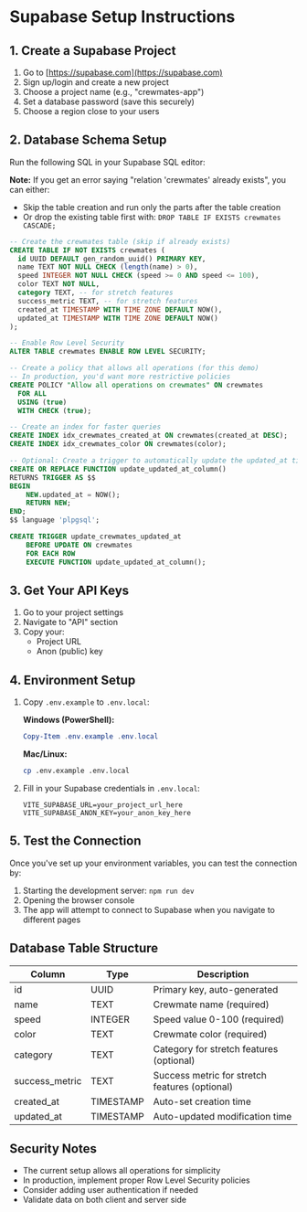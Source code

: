 # Supabase Setup Instructions

## 1. Create a Supabase Project

1. Go to [https://supabase.com](https://supabase.com)
2. Sign up/login and create a new project
3. Choose a project name (e.g., "crewmates-app")
4. Set a database password (save this securely)
5. Choose a region close to your users

## 2. Database Schema Setup

Run the following SQL in your Supabase SQL editor:

**Note:** If you get an error saying "relation 'crewmates' already exists", you can either:
- Skip the table creation and run only the parts after the table creation
- Or drop the existing table first with: `DROP TABLE IF EXISTS crewmates CASCADE;`

```sql
-- Create the crewmates table (skip if already exists)
CREATE TABLE IF NOT EXISTS crewmates (
  id UUID DEFAULT gen_random_uuid() PRIMARY KEY,
  name TEXT NOT NULL CHECK (length(name) > 0),
  speed INTEGER NOT NULL CHECK (speed >= 0 AND speed <= 100),
  color TEXT NOT NULL,
  category TEXT, -- for stretch features
  success_metric TEXT, -- for stretch features
  created_at TIMESTAMP WITH TIME ZONE DEFAULT NOW(),
  updated_at TIMESTAMP WITH TIME ZONE DEFAULT NOW()
);

-- Enable Row Level Security
ALTER TABLE crewmates ENABLE ROW LEVEL SECURITY;

-- Create a policy that allows all operations (for this demo)
-- In production, you'd want more restrictive policies
CREATE POLICY "Allow all operations on crewmates" ON crewmates
  FOR ALL
  USING (true)
  WITH CHECK (true);

-- Create an index for faster queries
CREATE INDEX idx_crewmates_created_at ON crewmates(created_at DESC);
CREATE INDEX idx_crewmates_color ON crewmates(color);

-- Optional: Create a trigger to automatically update the updated_at timestamp
CREATE OR REPLACE FUNCTION update_updated_at_column()
RETURNS TRIGGER AS $$
BEGIN
    NEW.updated_at = NOW();
    RETURN NEW;
END;
$$ language 'plpgsql';

CREATE TRIGGER update_crewmates_updated_at
    BEFORE UPDATE ON crewmates
    FOR EACH ROW
    EXECUTE FUNCTION update_updated_at_column();
```

## 3. Get Your API Keys

1. Go to your project settings
2. Navigate to "API" section
3. Copy your:
   - Project URL
   - Anon (public) key

## 4. Environment Setup

1. Copy `.env.example` to `.env.local`:

   **Windows (PowerShell):**

   ```powershell
   Copy-Item .env.example .env.local
   ```

   **Mac/Linux:**

   ```bash
   cp .env.example .env.local
   ```

2. Fill in your Supabase credentials in `.env.local`:
   ```
   VITE_SUPABASE_URL=your_project_url_here
   VITE_SUPABASE_ANON_KEY=your_anon_key_here
   ```

## 5. Test the Connection

Once you've set up your environment variables, you can test the connection by:

1. Starting the development server: `npm run dev`
2. Opening the browser console
3. The app will attempt to connect to Supabase when you navigate to different pages

## Database Table Structure

| Column         | Type      | Description                                    |
| -------------- | --------- | ---------------------------------------------- |
| id             | UUID      | Primary key, auto-generated                    |
| name           | TEXT      | Crewmate name (required)                       |
| speed          | INTEGER   | Speed value 0-100 (required)                   |
| color          | TEXT      | Crewmate color (required)                      |
| category       | TEXT      | Category for stretch features (optional)       |
| success_metric | TEXT      | Success metric for stretch features (optional) |
| created_at     | TIMESTAMP | Auto-set creation time                         |
| updated_at     | TIMESTAMP | Auto-updated modification time                 |

## Security Notes

- The current setup allows all operations for simplicity
- In production, implement proper Row Level Security policies
- Consider adding user authentication if needed
- Validate data on both client and server side
